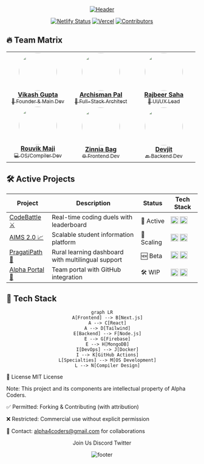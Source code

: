 <p align="center">
  <a href="https://alpha-coders.netlify.app/" target="_blank">
    <img src="https://capsule-render.vercel.app/api?type=waving&color=gradient&height=200&section=header&text=ALPHA%20CODERS&fontSize=40&fontAlignY=40&animation=twinkling&fontColor=ffffff&desc=Elite%20Squad%20of%20Digital%20Builders&descSize=20&descAlignY=70" alt="Header"/>
  </a>
</p>

<div align="center">
  
[![Netlify Status](https://api.netlify.com/api/v1/badges/02366d84-f9f6-463d-9fc9-96c43d05ae5a/deploy-status)](https://app.netlify.com/projects/alpha-coders/deploys)
[![Vercel](https://img.shields.io/badge/Vercel-Deployed-black?logo=vercel)](https://alpha-coders.vercel.app/)
[![Contributors](https://img.shields.io/badge/Contributors-7-blueviolet)](https://github.com/orgs/Alpha-Coders/people)

</div>

## 🔥 Team Matrix

<table align="center">
  <tr>
    <td align="center" width="150">
      <a href="https://github.com/vikashgupta16">
        <img src="https://avatars.githubusercontent.com/u/169754544" width="100" style="border-radius:50%"/>
        <br/>
        <b>Vikash Gupta</b>
        <br/>
        <sub>🚀 Founder & Main Dev</sub>
      </a>
    </td>
    <td align="center" width="150">
      <a href="https://github.com/Dealer-09">
        <img src="https://avatars.githubusercontent.com/u/171469301" width="100" style="border-radius:50%"/>
        <br/>
        <b>Archisman Pal</b>
        <br/>
        <sub>🧠 Full-Stack Architect</sub>
      </a>
    </td>
    <td align="center" width="150">
      <a href="https://github.com/PixelPioneer404">
        <img src="https://avatars.githubusercontent.com/u/134761017" width="100" style="border-radius:50%"/>
        <br/>
        <b>Rajbeer Saha</b>
        <br/>
        <sub>🎨 UI/UX Lead</sub>
      </a>
    </td>
  </tr>
  <tr>
    <td align="center" width="150">
      <a href="https://github.com/Rouvik">
        <img src="https://avatars.githubusercontent.com/u/61477057" width="100" style="border-radius:50%"/>
        <br/>
        <b>Rouvik Maji</b>
        <br/>
        <sub>💻 OS/Compiler Dev</sub>
      </a>
    </td>
    <td align="center" width="150">
      <a href="https://github.com/zin-web">
        <img src="https://avatars.githubusercontent.com/u/178186826" width="100" style="border-radius:50%"/>
        <br/>
        <b>Zinnia Bag</b>
        <br/>
        <sub>🌐 Frontend Dev</sub>
      </a>
    </td>
    <td align="center" width="150">
      <a href="https://github.com/...">
        <img src="https://avatars.githubusercontent.com/u/..." width="100" style="border-radius:50%"/>
        <br/>
        <b>Devjit</b>
        <br/>
        <sub>🔙 Backend Dev</sub>
      </a>
    </td>
  </tr>
</table>

## 🛠️ Active Projects

| Project | Description | Status | Tech Stack |
|---------|-------------|--------|------------|
| [CodeBattle ⚔️](/) | Real-time coding duels with leaderboard | 🚀 Active | <img src="https://img.shields.io/badge/Next.js-000?logo=next.js" height="20"> <img src="https://img.shields.io/badge/Socket.io-010101?logo=socket.io" height="20"> |
| [AIMS 2.0 📈](/) | Scalable student information platform | 🔄 Scaling | <img src="https://img.shields.io/badge/React-61DAFB?logo=react" height="20"> <img src="https://img.shields.io/badge/Firebase-FFCA28?logo=firebase" height="20"> |
| [PragatiPath 🌾](/) | Rural learning dashboard with multilingual support | 🆕 Beta | <img src="https://img.shields.io/badge/MUI-007FFF?logo=mui" height="20"> <img src="https://img.shields.io/badge/Node.js-339933?logo=node.js" height="20"> |
| [Alpha Portal 🔐](/) | Team portal with GitHub integration | 🛠️ WIP | <img src="https://img.shields.io/badge/TypeScript-3178C6?logo=typescript" height="20"> <img src="https://img.shields.io/badge/MongoDB-47A248?logo=mongodb" height="20"> |

## 🌟 Tech Stack

<div align="center">

```mermaid
graph LR
    A[Frontend] --> B[Next.js]
    A --> C[React]
    A --> D[Tailwind]
    E[Backend] --> F[Node.js]
    E --> G[Firebase]
    E --> H[MongoDB]
    I[DevOps] --> J[Docker]
    I --> K[GitHub Actions]
    L[Specialties] --> M[OS Development]
    L --> N[Compiler Design]
```
</div>

📜 License
MIT License

Note: This project and its components are intellectual property of Alpha Coders.

✅ Permitted: Forking & Contributing (with attribution)

❌ Restricted: Commercial use without explicit permission

📩 Contact: alpha4coders@gmail.com for collaborations

<div align="center">
Join Us
Discord
Twitter

</div><p align="center"> <img src="https://capsule-render.vercel.app/api?type=rect&color=gradient&height=3&section=footer" alt="footer"/> </p> 
